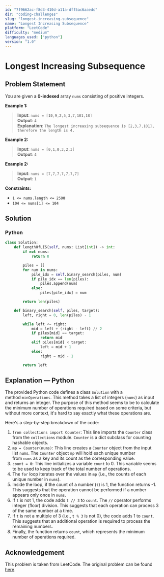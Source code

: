 ```yaml
---
id: "7f9662ac-f8d3-410d-a11a-dff5ac6aaedc"
dir: "coding-challenges"
slug: "longest-increasing-subsequence"
name: "Longest Increasing Subsequence"
platform: "LeetCode"
difficulty: "medium"
languages_used: ["python"]
version: "1.0"
---
```


# Longest Increasing Subsequence

## Problem Statement

You are given a **0-indexed** array `nums` consisting of positive integers.

**Example 1:**

> **Input**: `nums = [10,9,2,5,3,7,101,18]`  
> **Output**: `4`  
> **Explanation**: `The longest increasing subsequence is [2,3,7,101], therefore the length is 4.`

**Example 2:**

> **Input**: `nums = [0,1,0,3,2,3]`  
> **Output**: `4`

**Example 2:**

> **Input**: `nums = [7,7,7,7,7,7,7]`  
> **Output**: `1`

**Constraints:**

- `1 <= nums.length <= 2500`
- `104 <= nums[i] <= 104`

## Solution

### Python

```python
class Solution:
    def lengthOfLIS(self, nums: List[int]) -> int:
        if not nums:
            return 0

        piles = []
        for num in nums:
            pile_idx = self.binary_search(piles, num)
            if pile_idx == len(piles):
                piles.append(num)
            else:
                piles[pile_idx] = num

        return len(piles)

    def binary_search(self, piles, target):
        left, right = 0, len(piles) - 1

        while left <= right:
            mid = left + (right - left) // 2
            if piles[mid] == target:
                return mid
            elif piles[mid] < target:
                left = mid + 1
            else:
                right = mid - 1

        return left
```

## Explanation — Python

The provided Python code defines a class `Solution` with a method `minOperations`. This method takes a list of integers (`nums`) as input and returns an integer. The purpose of this method seems to be to calculate the minimum number of operations required based on some criteria, but without more context, it's hard to say exactly what these operations are.

Here's a step-by-step breakdown of the code:

1. `from collections import Counter`: This line imports the `Counter` class from the `collections` module. `Counter` is a dict subclass for counting hashable objects.
2. `mp = Counter(nums)`: This line creates a `Counter` object from the input list `nums`. The `Counter` object `mp` will hold each unique number from `nums` as a key and its count as the corresponding value.
3. `count = 0`: This line initializes a variable `count` to 0. This variable seems to be used to keep track of the total number of operations.
4. The `for` loop iterates over the values in `mp` (i.e., the counts of each unique number in `nums`).
5. Inside the loop, if the count of a number (`t`) is 1, the function returns -1. This suggests that the operation cannot be performed if a number appears only once in `nums`.
6. If `t` is not 1, the code adds `t // 3` to `count`. The `//` operator performs integer (floor) division. This suggests that each operation can process 3 of the same number at a time.
7. If `t` is not a multiple of 3 (i.e., `t % 3` is not 0), the code adds 1 to `count`. This suggests that an additional operation is required to process the remaining numbers.
8. Finally, the function returns `count`, which represents the minimum number of operations required.

## Acknowledgement

This problem is taken from LeetCode. The original problem can be found [here](https://leetcode.com/problems/divide-array-into-arrays-with-max-difference/).
